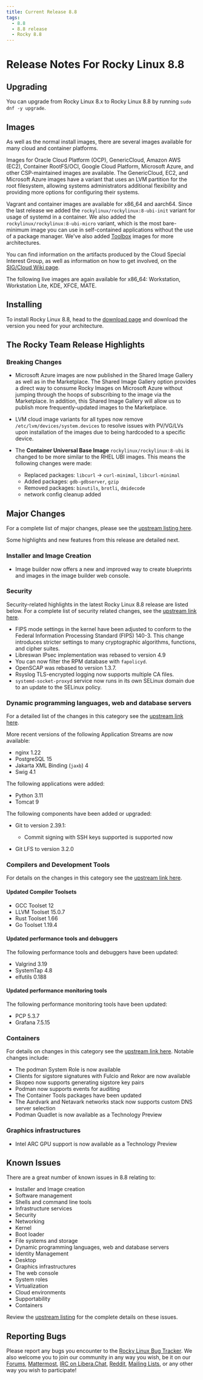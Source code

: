 ```yaml
---
title: Current Release 8.8
tags:
  - 8.8
  - 8.8 release
  - Rocky 8.8
---
```


# Release Notes For Rocky Linux 8.8

## Upgrading

You can upgrade from Rocky Linux 8.x to Rocky Linux 8.8 by running `sudo dnf -y upgrade`.

## Images

As well as the normal install images, there are several images available for many cloud and container platforms.

Images for Oracle Cloud Platform (OCP), GenericCloud, Amazon AWS (EC2), Container RootFS/OCI, Google Cloud Platform, Microsoft Azure, and other CSP-maintained images are available. The GenericCloud, EC2, and Microsoft Azure images have a variant that uses an LVM partition for the root filesystem, allowing systems administrators additional flexibility and providing more options for configuring their systems.

Vagrant and container images are available for x86_64 and aarch64. Since the last release we added the `rockylinux/rockylinux:8-ubi-init` variant for usage of systemd in a container. We also added the `rockylinux/rockylinux:8-ubi-micro` variant, which is the most bare-minimum image you can use in self-contained applications without the use of a package manager. We've also added [Toolbox](https://containertoolbx.org/) images for more architectures.

You can find information on the artifacts produced by the Cloud Special Interest Group, as well as information on how to get involved, on the [SIG/Cloud Wiki page](https://sig-cloud.rocky.page/).

The following live images are again available for x86_64: Workstation, Workstation Lite, KDE, XFCE, MATE.

## Installing

To install Rocky Linux 8.8, head to the [download page](https://rockylinux.org/download/) and download the version you need for your architecture.

## The Rocky Team Release Highlights

### Breaking Changes

* Microsoft Azure images are now published in the Shared Image Gallery as well as in the Marketplace. The Shared Image Gallery option provides a direct way to consume Rocky Images on Microsoft Azure without jumping through the hoops of subscribing to the image via the Marketplace. In addition, this Shared Image Gallery will allow us to publish more frequently-updated images to the Marketplace.
* LVM cloud image variants for all types now remove `/etc/lvm/devices/system.devices` to resolve issues with PV/VG/LVs upon installation of the images due to being hardcoded to a specific device.
* The **Container Universal Base Image** `rockylinux/rockylinux:8-ubi` is changed to be more similar to the RHEL UBI images. This means the following changes were made:

    * Replaced packages: `libcurl` -> `curl-minimal`, `libcurl-minimal`
    * Added packages: `gdb-gdbserver`, `gzip`
    * Removed packages: `binutils`, `brotli`, `dmidecode`
    * network config cleanup added

## Major Changes

For a complete list of major changes, please see the [upstream listing here](https://access.redhat.com/documentation/en-us/red_hat_enterprise_linux/8/html/8.8_release_notes/overview#overview-major-changes).

Some highlights and new features from this release are detailed next.

### Installer and Image Creation

* Image builder now offers a new and improved way to create blueprints and images in the image builder web console.

### Security

Security-related highlights in the latest Rocky Linux 8.8 release are listed below. For a complete list of security related changes, see the [upstream link here](https://access.redhat.com/documentation/en-us/red_hat_enterprise_linux/8/html/8.8_release_notes/new-features#new-features-security).

* FIPS mode settings in the kernel have been adjusted to conform to the Federal Information Processing Standard (FIPS) 140-3. This change introduces stricter settings to many cryptographic algorithms, functions, and cipher suites.
* Libreswan IPsec implementation was rebased to version 4.9
* You can now filter the RPM database with `fapolicyd`.
* OpenSCAP was rebased to version 1.3.7.
* Rsyslog TLS-encrypted logging now supports multiple CA files.
* `systemd-socket-proxyd` service now runs in its own SELinux domain due to an update to the SELinux policy.

### Dynamic programming languages, web and database servers

For a detailed list of the changes in this category see the [upstream link here](https://access.redhat.com/documentation/en-us/red_hat_enterprise_linux/8/html/8.8_release_notes/new-features#new-features-dynamic-programming-languages-web-and-database-servers).

More recent versions of the following Application Streams are now available:

* nginx 1.22
* PostgreSQL 15
* Jakarta XML Binding (`jaxb`) 4
* Swig 4.1

The following applications were added:

* Python 3.11
* Tomcat 9

The following components have been added or upgraded:

* Git to version 2.39.1:

    * Commit signing with SSH keys supported is supported now

* Git LFS to version 3.2.0

### Compilers and Development Tools

For details on the changes in this category see the [upstream link here](https://access.redhat.com/documentation/en-us/red_hat_enterprise_linux/8/html/8.8_release_notes/new-features#new-features-compilers-and-development-tools).

#### Updated Compiler Toolsets

* GCC Toolset 12
* LLVM Toolset 15.0.7
* Rust Toolset 1.66
* Go Toolset 1.19.4

#### Updated performance tools and debuggers

The following performance tools and debuggers have been updated:

* Valgrind 3.19
* SystemTap 4.8
* elfutils 0.188

#### Updated performance monitoring tools

The following performance monitoring tools have been updated:

* PCP 5.3.7
* Grafana 7.5.15

### Containers

For details on changes in this category see the [upstream link here](https://access.redhat.com/documentation/en-us/red_hat_enterprise_linux/8/html/8.8_release_notes/new-features#new-features-containers). Notable changes include:

* The podman System Role is now available
* Clients for sigstore signatures with Fulcio and Rekor are now available
* Skopeo now supports generating sigstore key pairs
* Podman now supports events for auditing
* The Container Tools packages have been updated
* The Aardvark and Netavark networks stack now supports custom DNS server selection
* Podman Quadlet is now available as a Technology Preview

### Graphics infrastructures

* Intel ARC GPU support is now available as a Technology Preview

## Known Issues

There are a great number of known issues in 8.8 relating to:

* Installer and Image creation
* Software management
* Shells and command line tools
* Infrastructure services
* Security
* Networking
* Kernel
* Boot loader
* File systems and storage
* Dynamic programming languages, web and database servers
* Identity Management
* Desktop
* Graphics infrastructures
* The web console
* System roles
* Virtualization
* Cloud environments
* Supportability
* Containers

Review the [upstream listing](https://access.redhat.com/documentation/en-us/red_hat_enterprise_linux/8/html/8.8_release_notes/known-issues) for the complete details on these issues.

## Reporting Bugs

Please report any bugs you encounter to the [Rocky Linux Bug Tracker](https://bugs.rockylinux.org/). We also welcome you to join our community in any way you wish, be it on our [Forums](https://forums.rockylinux.org), [Mattermost](https://chat.rockylinux.org), [IRC on Libera.Chat](irc://irc.liberachat/rockylinux), [Reddit](https://reddit.com/r/rockylinux), [Mailing Lists](https://lists.resf.org), or any other way you wish to participate!
